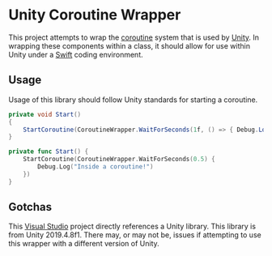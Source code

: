 # Unity Coroutine Wrapper
This project attempts to wrap the [coroutine](https://docs.unity3d.com/ScriptReference/Coroutine.html) system that is used by [Unity](https://unity.com). In wrapping these components within a class, it should allow for use within Unity under a [Swift](https://swift.org) coding environment.

## Usage
Usage of this library should follow Unity standards for starting a coroutine.

```csharp
private void Start()
{
    StartCoroutine(CoroutineWrapper.WaitForSeconds(1f, () => { Debug.Log("Inside a coroutine!"); }))
}
```

```swift
private func Start() {
    StartCoroutine(CoroutineWrapper.WaitForSeconds(0.5) {
        Debug.Log("Inside a coroutine!")
    })
}
```

## Gotchas
This [Visual Studio](https://visualstudio.microsoft.com) project directly references a Unity library. This library is from Unity 2019.4.8f1. There may, or may not be, issues if attempting to use this wrapper with a different version of Unity.